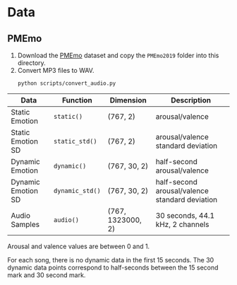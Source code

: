 # Data

## PMEmo

1. Download the [PMEmo](http://pmemo.hellohui.cn/) dataset and copy the
  `PMEmo2019` folder into this directory.
2. Convert MP3 files to WAV.
    ```
    python scripts/convert_audio.py
    ```

Data | Function | Dimension | Description
--- | --- | --- | ---
Static Emotion | `static()` | (767, 2) | arousal/valence
Static Emotion SD | `static_std()` | (767, 2) | arousal/valence standard deviation
Dynamic Emotion | `dynamic()` | (767, 30, 2) | half-second arousal/valence
Dynamic Emotion SD | `dynamic_std()` | (767, 30, 2) | half-second arousal/valence standard deviation
Audio Samples | `audio()` | (767, 1323000, 2) | 30 seconds, 44.1 kHz, 2 channels

Arousal and valence values are between 0 and 1.

For each song, there is no dynamic data in the first 15 seconds.
The 30 dynamic data points correspond to half-seconds
between the 15 second mark and 30 second mark.
